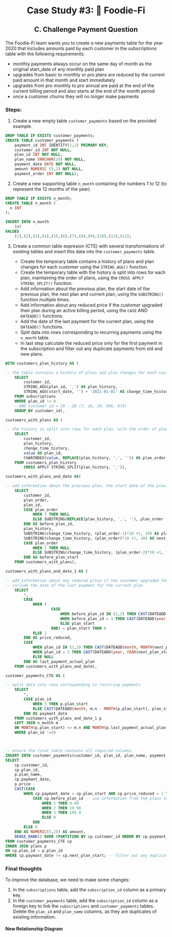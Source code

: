 # <p align="center"> Case Study #3: 🥑 Foodie-Fi
 
## <p align="center"> C. Challenge Payment Question

The Foodie-Fi team wants you to create a new payments table for the year 2020 that includes amounts paid by each customer in the subscriptions table with the following requirements:

- monthly payments always occur on the same day of month as the original start_date of any monthly paid plan
- upgrades from basic to monthly or pro plans are reduced by the current paid amount in that month and start immediately
- upgrades from pro monthly to pro annual are paid at the end of the current billing period and also starts at the end of the month period
- once a customer churns they will no longer make payments

### Steps:

1. Create a new empty table ```customer_payments``` based on the provided example. 

````sql
DROP TABLE IF EXISTS customer_payments;
CREATE TABLE customer_payments (
	payment_id INT IDENTITY(1,1) PRIMARY KEY,
	customer_id INT NOT NULL,
	plan_id INT NOT NULL,
	plan_name VARCHAR(20) NOT NULL,
	payment_date DATE NOT NULL,
	amount NUMERIC (5,2) NOT NULL,
	payment_order INT NOT NULL);
````

2. Create a new supporting table ```n_month``` containing the numbers 1 to 12 (to represent the 12 months of the year).

````sql
DROP TABLE IF EXISTS n_month;
CREATE TABLE n_month (
  n INT
);

INSERT INTO n_month
    (n)
VALUES
    (1),(2),(3),(4),(5),(6),(7),(8),(9),(10),(11),(12);
````

3. Create a common table expresion (CTE) with several transformations of existing tables and insert this data into the ```customer_payments``` table.

    - Create the temporary table contains a history of plans and plan changes for each customer using the ```STRING_AGG()``` function.
    - Create the temporary table with the history is split into rows for each plan, maintaining the order of plans, using the ```CROSS APPLY STRING_SPLIT()``` function.
    - Add information about the previous plan, the start date of the previous plan, the next plan and current plan, using the ```SUBSTRING()``` function multiple times.
    - Add information about any reduced price if the customer upgraded their plan during an active billing period, using the ```CASE``` AND ```DATEADD()``` functions.
    - Add the date of the last payment for the current plan, using the ```DATEADD()``` functions.
    - Split data into rows corresponding to recurring payments using the ```n_month``` table.
    - In last step calcutale the reduced price only for the first payment in the subscription and filter out any duplicate payments from old and new plans. 


````sql
WITH customers_plan_history AS (

-- the table contains a history of plans and plan changes for each customer
	SELECT 
		customer_id,
		STRING_AGG(plan_id, ',') AS plan_history,
		STRING_AGG(start_date, '') + '2021-01-01' AS change_time_history
	FROM subscriptions
	WHERE plan_id != 0
	--AND customer_id = 19 --IN (7, 16, 19, 996, 873)
	GROUP BY customer_id),

customers_with_plans AS (

-- the history is split into rows for each plan, with the order of plans
	SELECT 
		customer_id,
		plan_history,
		change_time_history,
		value AS plan_id,
		CHARINDEX(value, REPLACE(plan_history, ',', '')) AS plan_order
	FROM customers_plan_history
		CROSS APPLY STRING_SPLIT(plan_history, ',')),

customers_with_plans_and_date AS(

-- add information about the previous plan, the start date of the previous plan, and the next and current plan
	SELECT 
		customer_id,
		plan_order,
		plan_id,
		CASE plan_order
			WHEN 1 THEN NULL
			ELSE SUBSTRING(REPLACE(plan_history, ',', ''), plan_order - 1, 1) 
		END AS before_plan_id,
		plan_history,
		SUBSTRING(change_time_history, (plan_order-1)*10 +1, 10) AS plan_start,
		SUBSTRING(change_time_history, (plan_order)*10 +1, 10) AS next_plan_start,
		CASE plan_order 
			WHEN 1 THEN NULL
			ELSE SUBSTRING(change_time_history, (plan_order-2)*10 +1, 10)
		END AS before_plan_start
	FROM customers_with_plans),

customers_with_plans_and_date_1 AS (

-- add information about any reduced price if the customer upgraded their plan during an active billing period
-- include the date of the last payment for the current plan
	SELECT
		*,
		CASE 
			WHEN (
					CASE 
						WHEN before_plan_id IN (1,2) THEN CAST(DATEADD(month, MONTH(plan_start) - MONTH(before_plan_start), before_plan_start) AS DATE)
						WHEN before_plan_id = 3 THEN CAST(DATEADD(year, YEAR(plan_start) - YEAR(before_plan_start), before_plan_start) AS DATE)
						ELSE plan_start
					END) = plan_start THEN 0
			ELSE 1
		END AS price_reduced,
		CASE 
			WHEN plan_id IN (1,2) THEN CAST(DATEADD(month, MONTH(next_plan_start) - MONTH(plan_start), plan_start) AS DATE)
			WHEN plan_id = 3 THEN CAST(DATEADD(year, YEAR(next_plan_start) - YEAR(plan_start), plan_start) AS DATE)
			ELSE NULL
		END AS last_payment_actual_plan
	FROM customers_with_plans_and_date),

customer_payments_CTE AS (

-- split data into rows corresponding to recurring payments
	SELECT 
		*,
		CASE plan_id
			WHEN 3 THEN p.plan_start
			ELSE CAST(DATEADD(month, m.n - MONTH(p.plan_start), plan_start) AS DATE)
		END AS paymant_date
	FROM customers_with_plans_and_date_1 p
	LEFT JOIN n_month m
	ON MONTH(p.plan_start) <= m.n AND MONTH(p.last_payment_actual_plan) >= m.n
	WHERE plan_id !=4)



-- ensure the final table contains all required columns
INSERT INTO customer_payments(customer_id, plan_id, plan_name, payment_date, amount, payment_order)
SELECT 
	cp.customer_id,
	cp.plan_id,
	p.plan_name,
	cp.paymant_date,
	p.price -
	CAST(CASE
		WHEN cp.paymant_date = cp.plan_start AND cp.price_reduced = 1 THEN 
			CASE cp.before_plan_id -- use information from the plans table
				WHEN 1 THEN 9.90
				WHEN 2 THEN 19.90
				WHEN 3 THEN 199.0
				ELSE 0
			END
		ELSE 0
	END AS NUMERIC(5,2)) AS amount,
	DENSE_RANK() OVER (PARTITION BY cp.customer_id ORDER BY cp.paymant_date) AS payment_order
FROM customer_payments_CTE cp
INNER JOIN plans p
ON cp.plan_id = p.plan_id
WHERE cp.paymant_date != cp.next_plan_start; -- filter out any duplicate payments from old and new plans
````





### Final thoughts

To improve the database, we need to make some changes:

1. In the ```subscriptions``` table, add the ```subscription_id``` column as a primary key.
2. In the ```customer_payments``` table, add the ```subscription_id``` column as a foreign key to link the ```subscriptions``` and ```customer_payments``` tables. Delete the ```plan_id``` and ```plan_name``` columns, as they are duplicates of existing information.


#### New Relationship Diagram
